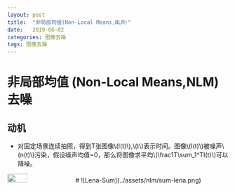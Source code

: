 ```yaml
---
layout: post
title:  "非局部均值(Non-Local Means,NLM)"
date:   2019-06-02
categories: 图像去噪
tags: 图像去噪
---
```


# 非局部均值 (Non-Local Means,NLM) 去噪

## 动机
* 对固定场景连续拍照，得到T张图像\\(I(t)\\),\\(t\\)表示时间。图像\\(I(t)\\)被噪声\\(n(t)\\)污染，假设噪声均值=0，那么将图像求平均\\(\frac1T\sum_1^TI(t)\\)可以降噪。

<img src="{{site.baseurl}}/assets/nlm/multiple-lena.png" height="30%" width="30%">
# ![Lena-Sum](../assets/nlm/sum-lena.png)







